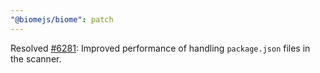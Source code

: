 ```yaml
---
"@biomejs/biome": patch
---
```


Resolved [#6281](https://github.com/biomejs/biome/issues/6281): Improved performance of handling `package.json` files in the scanner.

